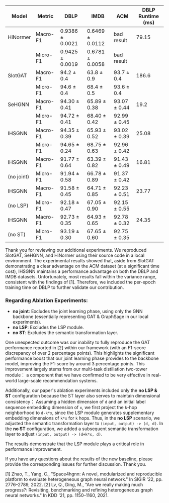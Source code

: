 | Model     | Metric     | DBLP                | IMDB               | ACM                | DBLP Runtime (ms) |
| --------- | ---------- | ------------------- | ------------------ | ------------------ | ----------------- |
| HiNormer  | Macro-F1   | 0.9386 ± 0.0021     | 0.6469 ± 0.0112    | bad result         | 79.15             |
|           | Micro-F1   | 0.9425 ± 0.0019     | 0.6781 ± 0.0058    | bad result         |                   |
| SlotGAT   | Macro-F1   | 94.2 ± 0.4          | 63.8 ± 0.9         | 93.7 ± 0.4         | 186.6             |
|           | Micro-F1   | 94.6 ± 0.4          | 68.4 ± 0.5         | 93.6 ± 0.4         |                   |
| SeHGNN    | Macro-F1   | 94.30 ± 0.41        | 65.89 ± 0.38       | 93.07 ± 0.44       | 19.2              |
|           | Micro-F1   | 94.72 ± 0.41        | 68.40 ± 0.42       | 92.99 ± 0.45       |                   |
| IHSGNN    | Macro-F1   | 94.35 ± 0.39        | 65.93 ± 0.52       | 93.02 ± 0.39       | 25.08             |
|           | Micro-F1   | 94.65 ± 0.24        | 68.75 ± 0.63       | 92.96 ± 0.42       |                   |
| IHSGNN    | Macro-F1   | 91.77 ± 0.64        | 63.39 ± 0.82       | 91.43 ± 0.49       | 16.81             |
| (no joint)| Micro-F1   | 91.94 ± 0.58        | 66.78 ± 0.89       | 91.37 ± 0.42       |                   |
| IHSGNN    | Macro-F1   | 91.58 ± 0.45        | 64.71 ± 0.85       | 92.23 ± 0.51       | 23.77             |
| (no LSP)  | Micro-F1   | 92.18 ± 0.47        | 67.05 ± 0.90       | 92.15 ± 0.55       |                   |
| IHSGNN    | Macro-F1   | 92.73 ± 0.35        | 64.93 ± 0.65       | 92.78 ± 0.32       | 24.35             |
| (no ST)   | Micro-F1   | 93.19 ± 0.30        | 67.65 ± 0.60       | 92.75 ± 0.35       |                   |

Thank you for reviewing our additional experiments. We reproduced SlotGAT, SeHGNN, and HiNormer using their source code in a local environment. 
The experimental results showed that, aside from SlotGAT demonstrating a clear advantage on the ACM dataset (at a significant time cost), 
IHSGNN maintains a performance advantage on both the DBLP and IMDB datasets. Unfortunately, most results fall within the variance range, 
consistent with the findings of [1]. Therefore, we included the per-epoch training time on DBLP to further validate our contribution.

### Regarding Ablation Experiments:
- **no joint**: Excludes the joint learning phase, using only the GNN backbone (essentially representing GAT & GraphSage in our local experiments).
- **no LSP**: Excludes the LSP module.
- **no ST**: Excludes the semantic transformation layer.

One unexpected outcome was our inability to fully reproduce the GAT performance reported in [2] within our framework (with an F1-score discrepancy of over 2 percentage points). 
This highlights the significant performance boost that our joint learning phase provides to the backbone model, improving the F1-score by around 3 percentage points. 
This improvement largely stems from our multi-task distillation two-tower module： a component that we have confirmed to be very effective in real-world large-scale recommendation systems.

Additionally, our paper's ablation experiments included only the **no LSP & ST** configuration because the ST layer also serves to maintain dimensional consistency：
Assuming a hidden dimension of `d` and an initial label sequence embedding dimension of `x`, we first project the `k`-hop neighborhood to `d-k*x`, 
since the LSP module generates supplementary embedding dimensions of `k*x` for `k` hops. Thus, in the **no LSP** scenario, 
we adjusted the semantic transformation layer to `(input, output) -> (d, d)`. In the **no ST** configuration, we added a subsequent semantic transformation layer to adjust `(input, output) -> (d+k*x, d)`.

The results demonstrate that the LSP module plays a critical role in performance improvement.

If you have any questions about the results of the new baseline, please provide the corresponding issues for further discussion. Thank you.

[1] Zhao, T., Yang, C., "Space4hgnn: A novel, modularized and reproducible platform to evaluate heterogeneous graph neural network." In SIGIR '22, pp. 2776–2789, 2022.
[2] Lv, Q., Ding, M., "Are we really making much progress?: Revisiting, benchmarking and refining heterogeneous graph neural networks." In KDD '21, pp. 1150–1160, 2021.
